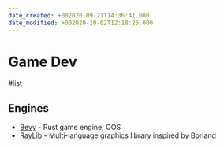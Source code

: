 ```yaml
---
date_created: +002020-09-21T14:36:41.000
date_modified: +002020-10-02T12:18:25.000
---
```


# Game Dev

#list

## Engines

* [Bevy](https://bevyengine.org/) - Rust game engine, OOS
* [RayLib](https://www.raylib.com) - Multi-language graphics library inspired by Borland
